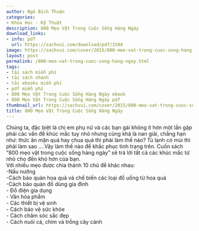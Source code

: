 ```yaml
---
author: Ngô Bích Thuận
categories:
- Khoa Học - Kỹ Thuật
description: 800 Mẹo Vặt Trong Cuộc Sống Hàng Ngày
download_links:
- info: pdf
  url: https://sachvui.com/download/pdf/1504
image: https://sachvui.com/cover/2015/800-meo-vat-trong-cuoc-song-hang-ngay.jpg
layout: post
permalink: /800-meo-vat-trong-cuoc-song-hang-ngay.html
tags:
- tải sách miễn phí
- tải sách nhanh
- tải ebooks miễn phí
- pdf miễn phí
- 800 Mẹo Vặt Trong Cuộc Sống Hàng Ngày ebook
- 800 Mẹo Vặt Trong Cuộc Sống Hàng Ngày pdf
thumbnail_url: https://sachvui.com/cover/2015/800-meo-vat-trong-cuoc-song-hang-ngay.jpg
title: 800 Mẹo Vặt Trong Cuộc Sống Hàng Ngày
---
```


 <div class="item-desc text-justify"> Chúng ta, đặc biệt là chị em phụ nữ và các bạn gái không ít hơn một lần gặp phải các vấn đề khúc mắc tuy nhỏ nhưng cũng khá là nan giải, chẳng hạn như: thức ăn mặn quá hay chua quá thì phải làm thế nào? Tủ lạnh có mùi thì phải làm sao ….Vậy làm thế nào để khắc phục tình trạng trên. Cuốn sách “800 mẹo vặt trong cuộc sống hàng ngày” sẽ trả lời tất cả các khúc mắc từ nhỏ cho đến khó hơn của bạn.<br> Với nhiều mẹo được chia thành 10 chủ đề khác nhau:<br> -Nấu nướng<br> -Cách bảo quản hoa quả và chế biến các loại đồ uống từ hoa quá<br> -Cách bảo quản đồ dùng gia đình<br> - Đồ điện gia dụng<br> - Văn hóa phẩm<br> - Các thiết bị vệ sinh<br> - Cách bảo vệ sức khỏe<br> - Cách chăm sóc sắc đẹp<br> - Cách nuôi cá, chim và trồng cây cảnh<br> </div>